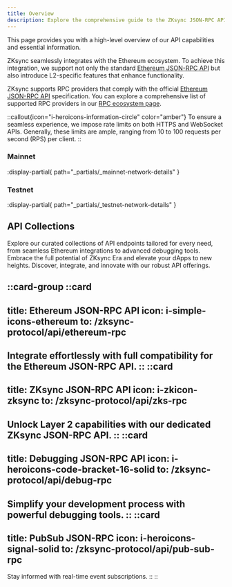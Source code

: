 ```yaml
---
title: Overview
description: Explore the comprehensive guide to the ZKsync JSON-RPC API, offering seamless Ethereum integration and advanced Layer 2 functionalities for developers.
---
```


This page provides you with a high-level overview of our API capabilities and essential information.

ZKsync seamlessly integrates with the Ethereum ecosystem. To achieve this integration,
we support not only the standard <a href="https://ethereum.org/en/developers/docs/apis/json-rpc/" target="_blank">Ethereum JSON-RPC API</a>
but also introduce L2-specific features that enhance functionality.

ZKsync supports RPC providers that comply with the
official <a href="https://ethereum.org/en/developers/docs/apis/json-rpc/" target="_blank">Ethereum JSON-RPC API</a> specification.
You can explore a comprehensive list of supported RPC providers in our [RPC ecosystem page](https://docs.zksync.io/ecosystem/node-providers).

::callout{icon="i-heroicons-information-circle" color="amber"}
To ensure a seamless experience, we impose rate limits on both HTTPS and WebSocket APIs.
Generally, these limits are ample, ranging from 10 to 100 requests per second (RPS) per client.
::

### Mainnet

:display-partial{ path="_partials/_mainnet-network-details" }

### Testnet

:display-partial{ path="_partials/_testnet-network-details" }

## API Collections

Explore our curated collections of API endpoints tailored for every need, from seamless Ethereum integrations to advanced debugging tools.
Embrace the full potential of ZKsync Era and elevate your dApps to new heights. Discover, integrate, and innovate with our robust API offerings.

::card-group
  ::card
  ---
  title: Ethereum JSON-RPC API
  icon: i-simple-icons-ethereum
  to: /zksync-protocol/api/ethereum-rpc
  ---
  Integrate effortlessly with full compatibility for the Ethereum JSON-RPC API.
  ::
  ::card
  ---
  title: ZKsync JSON-RPC API
  icon: i-zkicon-zksync
  to: /zksync-protocol/api/zks-rpc
  ---
  Unlock Layer 2 capabilities with our dedicated ZKsync JSON-RPC API.
  ::
  ::card
  ---
  title: Debugging JSON-RPC API
  icon: i-heroicons-code-bracket-16-solid
  to: /zksync-protocol/api/debug-rpc
  ---
  Simplify your development process with powerful debugging tools.
  ::
  ::card
  ---
  title: PubSub JSON-RPC
  icon: i-heroicons-signal-solid
  to: /zksync-protocol/api/pub-sub-rpc
  ---
  Stay informed with real-time event subscriptions.
  ::
::
